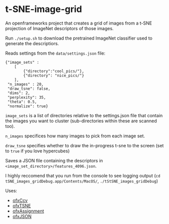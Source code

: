 # t-SNE-image-grid

An openframeworks project that creates a grid of images from a t-SNE projection of ImageNet descriptors of those images.

Run ```./setup.sh``` to download the pretrained ImageNet classifier used to generate the descriptiors.

Reads settings from the ```data/settings.json``` file:
```
{"image_sets" :
    [
        {"directory":"cool_pics/"},
        {"directory": "nice_pics/"}
    ],
 "n_images" : 20, 
 "draw_tsne": false,
 "dims": 2,
 "perplexity": 35,
 "theta": 0.5,
 "normalize": true}

```
```image_sets``` is a list of directories relative to the settings.json file that contain the images you want to cluster (sub-directories within these are scanned too).

```n_images``` specifices how many images to pick from each image set.

```draw_tsne``` specifies whether to draw the in-progress t-sne to the screen (set to ```true``` if you love hypercubes)

Saves a JSON file containing the descriptors in ```<image_set_directory>/features_4096.json```.

I highly reccomend that you run from the console to see logging output (```cd tSNE_images_gridDebug.app/Contents/MacOS/```, ```./tStSNE_images_gridDebug```)

Uses:
  * [ofxCcv](https://github.com/kylemcdonald/ofxCcv)
  * [ofxTSNE](https://github.com/genekogan/ofxTSNE)
  * [ofxAssignment](https://github.com/kylemcdonald/ofxAssignment)
  * [ofxJSON](https://github.com/jefftimesten/ofxJSON)
